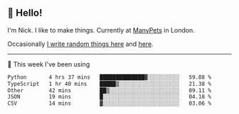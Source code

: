 ## 👋 Hello! 

I'm Nick. I like to make things. Currently at [ManyPets](https://manypets.com) in London.

Occasionally [I write random things here](https://nicksnell.com) and [here](https://twitter.com/nicksnell).

-------

🚀 This week I've been using

<!--START_SECTION:waka-->

```txt
Python       4 hrs 37 mins   ██████████████▓░░░░░░░░░░   59.08 %
TypeScript   1 hr 40 mins    █████▒░░░░░░░░░░░░░░░░░░░   21.38 %
Other        42 mins         ██▒░░░░░░░░░░░░░░░░░░░░░░   09.11 %
JSON         19 mins         █░░░░░░░░░░░░░░░░░░░░░░░░   04.18 %
CSV          14 mins         ▓░░░░░░░░░░░░░░░░░░░░░░░░   03.06 %
```

<!--END_SECTION:waka-->
